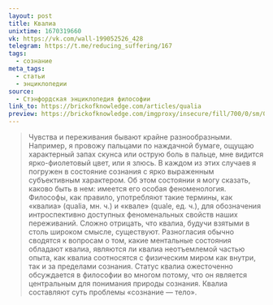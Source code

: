 ```yaml
---
layout: post
title: Квалиа
unixtime: 1670319660
vk: https://vk.com/wall-199052526_428
telegram: https://t.me/reducing_suffering/167
tags:
  - сознание
meta_tags:
  - статьи
  - энциклопедии
source:
  - Стэнфордская энциклопедия философии
link_to: https://brickofknowledge.com/articles/qualia
preview: https://brickofknowledge.com/imgproxy/insecure/fill/700/0/sm/0/plain/local:///73aa2b8c18e2571966f2c066041a7e03.jpeg
---
```

>Чувства и переживания бывают крайне разнообразными. Например, я провожу пальцами по наждачной бумаге, ощущаю характерный запах скунса или острую боль в пальце, мне видится ярко-фиолетовый цвет, или я злюсь. В каждом из этих случаев я погружен в состояние сознания с ярко выраженным субъективным характером. Об этом состоянии я могу сказать, каково быть в нем: имеется его особая феноменология. Философы, как правило, употребляют такие термины, как «квалиа» (qualia, мн. ч.) и «квале» (quale, ед. ч.), для обозначения интроспективно доступных феноменальных свойств наших переживаний. Сложно отрицать, что квалиа, будучи взятыми в столь широком смысле, существуют. Разногласия обычно сводятся к вопросам о том, какие ментальные состояния обладают квалиа, являются ли квалиа неотъемлемой частью опыта, как квалиа соотносятся с физическим миром как внутри, так и за пределами сознания. Статус квалиа ожесточенно обсуждается в философии во многом потому, что он является центральным для понимания природы сознания. Квалиа составляют суть проблемы «сознание — тело».